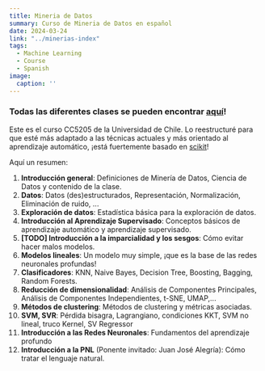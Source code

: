 ```yaml
---
title: Mineria de Datos
summary: Curso de Mineria de Datos en español
date: 2024-03-24
link: "../minerias-index"
tags:
  - Machine Learning
  - Course
  - Spanish
image:
  caption: ''
---
```


### Todas las diferentes clases se pueden encontrar [aquí](../../minerias)! 

Este es el curso CC5205 de la Universidad de Chile. Lo reestructuré para que esté más adaptado a las técnicas actuales y más orientado al aprendizaje automático, ¡está fuertemente basado en [scikit](https://scikit-learn.org/)! 

Aquí un resumen: 
1. **Introducción general**: Definiciones de Minería de Datos, Ciencia de Datos y contenido de la clase.
2. **Datos**: Datos (des)estructurados, Representación, Normalización, Eliminación de ruido, ... 
3. **Exploración de datos**: Estadística básica para la exploración de datos.
4. **Introducción al Aprendizaje Supervisado**: Conceptos básicos de aprendizaje automático y aprendizaje supervisado.
5. **[TODO] Introducción a la imparcialidad y los sesgos**: Cómo evitar hacer malos modelos.
6. **Modelos lineales**: Un modelo muy simple, ¡que es la base de las redes neuronales profundas!
7. **Clasificadores**: KNN, Naive Bayes, Decision Tree, Boosting, Bagging, Random Forests.
8. **Reducción de dimensionalidad**: Análisis de Componentes Principales, Análisis de Componentes Independientes, t-SNE, UMAP,... 
9. **Métodos de clustering**: Métodos de clustering y métricas asociadas. 
10. **SVM, SVR**: Pérdida bisagra, Lagrangiano, condiciones KKT, SVM no lineal, truco Kernel, SV Regressor  
11. **Introducción a las Redes Neuronales**: Fundamentos del aprendizaje profundo
12. **Introducción a la PNL** (Ponente invitado: Juan José Alegría): Cómo tratar el lenguaje natural.